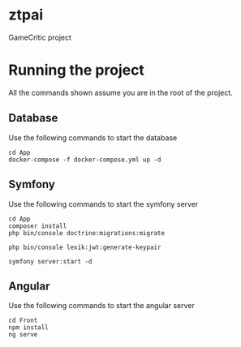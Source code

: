 # ztpai
GameCritic project 

# Running the project 
All the commands shown assume you are in the root of the project.
## Database
Use the following commands to start the database
```
cd App
docker-compose -f docker-compose.yml up -d
```

## Symfony
Use the following commands to start the symfony server
```
cd App
composer install
php bin/console doctrine:migrations:migrate

php bin/console lexik:jwt:generate-keypair

symfony server:start -d
```

## Angular
Use the following commands to start the angular server
```
cd Front
npm install
ng serve
```